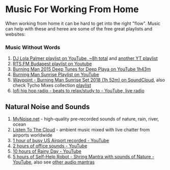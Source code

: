 # Music For Working From Home

When working from home it can be hard to get into the right "flow". Music can help with these and heree are some of the free great playlists and websites:

### Music Without Words

1. [DJ Lola Palmer playlist on YouTube, ~8h total](https://www.youtube.com/watch?v=HaUFAjLoZrA&list=PL5E2dbVhuPFRf2sRlAkdPp-rgEC_Dwsib) and [another YT playlist](https://www.youtube.com/watch?v=MWRdZ6xRae0&list=PLMB2_T2PDET5dqbRg3r8_fUf1PQecGdjY)
2. [RTS.FM Budapest playlist on Youtube](https://www.youtube.com/watch?v=YCgKcuF9DIs&list=PLaTW4N9FnHW9BZOxzRNAAg5Wx2W15gqdS)
3. [Burning Man 2015 Deep Tunes for Deep Playa on YouTube 1h43m](https://www.youtube.com/watch?v=A-jUKBd0zF4)
4. [Burning Man Sunrise Playlist on YouTube](https://www.youtube.com/watch?v=fi0KOScfBys&list=PLfuDUKFJb9Uoe8-m3mDG4m0kasY_nkQa_)
5. [Waypoint - Burning Man Sunrise Set 2018 (1h 52m) on SoundCloud](https://soundcloud.com/tycho/waypoint-burning-man-sunrise-set-2018), also check Tycho Mixes collection [playlist](https://soundcloud.com/tycho/sets/tycho-dj-mixes)
6. [lofi hip hop radio - beats to relax/study to - YouTube, live radio](https://www.youtube.com/watch?v=5qap5aO4i9A)

## Natural Noise and Sounds

1. [MyNoise.net](https://mynoise.net) - high-quality pre-recorded sounds of nature, rain, river, ocean
2. [Listen To The Cloud](https://listentothe.cloud) - ambient music mixed with live chatter from airports worldwide
3. [1 hour of busy US Airport recorded - YouTube](https://www.youtube.com/watch?v=zQG5OdBnYfA)
4. [2 hours of office sounds - YouTube](https://www.youtube.com/watch?v=D7ZZp8XuUTE)
5. [10 hours of Rainy Day - YouTube](https://www.youtube.com/watch?v=x7SQaDTSrVg)
6. [5 hours of Self-Help Robot - Shring Mantra with sounds of Nature - YouTube](https://www.youtube.com/watch?v=e-eOCpjZWmA), also see [other audio mantras](https://www.youtube.com/watch?v=HUvYHlbEELc&list=PLuWpIcTMtY5MycjtUUc-EVW0xSN3IYN9K)
